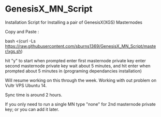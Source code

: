 # GenesisX_MN_Script
Installation Script for Installing a pair of GenesisX(XGS) Masternodes

Copy and Paste :

bash <(curl -Ls https://raw.githubusercontent.com/sburns1369/GenesisX_MN_Script/master/xgs.sh)

hit "y" to start when prompted enter first masternode private key enter second masternode private key wait about 5 minutes, and hit enter when prompted about 5 minutes in (programing dependancies installation)

Will resume working on this through the week. Working with out problem on Vultr VPS Ubuntu 14.

Sync time is around 2 hours.

If you only need to run a single MN type "none" for 2nd masternode private key; or you can add it later.
